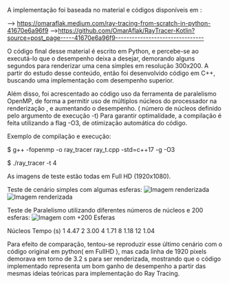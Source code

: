 A implementação foi baseada no material e códigos disponíveis em : 

--> https://omaraflak.medium.com/ray-tracing-from-scratch-in-python-41670e6a96f9
-->https://github.com/OmarAflak/RayTracer-Kotlin?source=post_page-----41670e6a96f9--------------------------------

O código final desse material é escrito em Python, e percebe-se ao executá-lo que o desempenho deixa a desejar, demorando alguns segundos para renderizar uma cena simples em resolução 300x200.
A partir do estudo desse conteúdo, então foi desenvolvido código em C++, buscando uma implementação com desempenho superior.

Além disso, foi acrescentado ao código uso da ferramenta de paralelismo OpenMP, de forma a permitir uso de múltiplos núcleos do processador na renderização , e aumentando o desempenho. ( número de núcleos definido pelo argumento de execução -t)
Para garantir optimalidade, a compilação é feita utilizando a flag -O3, de otimização automática do código.

Exemplo de compilação e execução:

$ g++ -fopenmp -o ray_tracer ray_t.cpp -std=c++17 -g -O3

$ ./ray_tracer -t 4 

As imagens de teste estão todas em Full HD (1920x1080).

Teste de cenário simples com algumas esferas:
![Imagem renderizada](https://ibb.co/CJQXC6n)
<img src="https://ibb.co/CJQXC6n" alt="Imagem renderizada">

Teste de Paralelismo utilizando diferentes números de núcleos e 200 esferas:
![Imagem com +200 Esferas](https://ibb.co/LvMJnZL)

Núcleos  Tempo (s)
1         4.47
2         3.00
4         1.71
8         1.18
12        1.04


Para efeito de comparação, tentou-se reproduzir esse último cenário com o código original em python( em FullHD ), mas cada linha de 1920 pixels demorava em torno de 3.2 s para ser renderizada, mostrando que o código implementado representa um bom ganho de desempenho a partir das mesmas ideias teóricas para implementação do Ray Tracing.
